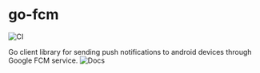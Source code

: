 # go-fcm

![CI](https://github.com/humans-net/go-fcm/workflows/CI/badge.svg)

Go client library for sending push notifications to android devices through Google FCM service. ![Docs](https://firebase.google.com/docs/projects/api/reference/rest)
